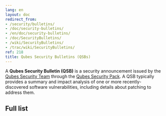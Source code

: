 ```yaml
---
lang: en
layout: doc
redirect_from:
- /security/bulletins/
- /doc/security-bulletins/
- /en/doc/security-bulletins/
- /doc/SecurityBulletins/
- /wiki/SecurityBulletins/
- /trac/wiki/SecurityBulletins/
ref: 218
title: Qubes Security Bulletins (QSBs)
---
```



A **Qubes Security Bulletin (QSB)** is a security announcement issued by the [Qubes Security Team](/security/#the-qubes-security-team) through the [Qubes Security Pack](/security/pack/).
A QSB typically provides a summary and impact analysis of one or more recently-discovered software vulnerabilities, including details about patching to address them.

## Full list
